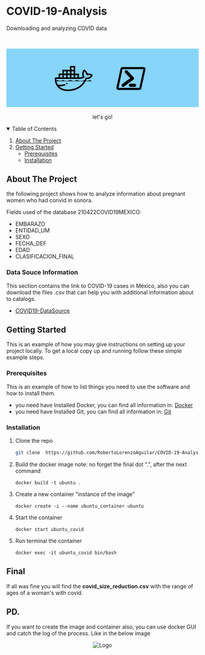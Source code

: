 # COVID-19-Analysis
Downloading and analyzing COVID data

<!-- PROJECT LOGO -->
<br />
<p align="center">
  <a>
    <img src="Images/docker-commands.PNG" alt="Logo">
  </a>
</p>

  <p align="center">
       let's go!
    <br />
  </p>


<!-- TABLE OF CONTENTS -->
<details open="open">
  <summary>Table of Contents</summary>
  <ol>
    <li>
      <a href="#about-the-project">About The Project</a>
    </li>
    <li>
      <a href="#getting-started">Getting Started</a>
      <ul>
        <li><a href="#prerequisites">Prerequisites</a></li>
        <li><a href="#installation">Installation</a></li>
      </ul>
    </li>
  </ol>
</details>



<!-- ABOUT THE PROJECT -->
## About The Project

the following project shows how to analyze information about pregnant women who had convid in sonora.

Fields used of the database 210422COVID19MEXICO:
* EMBARAZO
* ENTIDAD_UM 
* SEXO
* FECHA_DEF 
* EDAD
* CLASIFICACION_FINAL  

### Data Souce Information

This section contains the link to COVID-19 cases in México, also you can download the files  .csv that can help you with additional information about to catalogs.
* [COVID19-DataSource](https://www.gob.mx/salud/documentos/datos-abiertos-152127)


<!-- GETTING STARTED -->
## Getting Started

This is an example of how you may give instructions on setting up your project locally.
To get a local copy up and running follow these simple example steps.

### Prerequisites

This is an example of how to list things you need to use the software and how to install them.
* you need have Installed Docker, you can find all information in: [Docker](https://docs.docker.com/get-docker/)
* you need have Installed Git, you can find all information in: [Git](https://git-scm.com/book/en/v2)

### Installation

1. Clone the repo
   ```sh
   git clone  https://github.com/RobertoLorenzoAguilar/COVID-19-Analysis.git
   ```
2. Build the docker image note: no forget the final dot ".", after the next command
   ```
   docker build -t ubuntu .
   ```
3. Create a new container "instance of the image"
   ```
   docker create -i --name ubuntu_container ubuntu
   ```
4. Start the container 
   ```
   docker start ubuntu_covid 
   ```
5. Run terminal the container 
   ```
   docker exec -it ubuntu_covid bin/bash
   ```



<!-- USAGE EXAMPLES -->
## Final

If all was fine you will find the **covid_size_reduction.csv** with the range of ages of a woman's with covid.

## PD.
If you want to create the image and container also, you can use docker GUI   and catch the log of the process. Like in the below image
<p align="center">
  <a>
    <img src="log_gui_docker.png" alt="Logo">
  </a>
</p>

